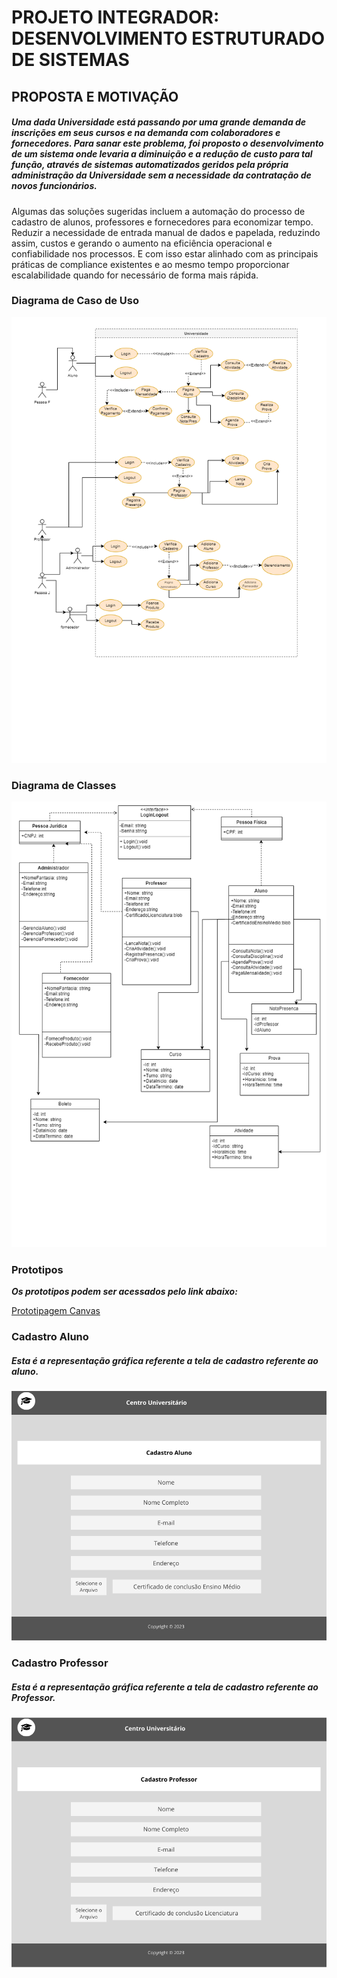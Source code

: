 # PROJETO INTEGRADOR: DESENVOLVIMENTO ESTRUTURADO DE SISTEMAS 

## PROPOSTA E MOTIVAÇÃO
##### Uma dada Universidade está passando por uma grande demanda de inscrições em seus cursos e na demanda com colaboradores e fornecedores. Para sanar este problema, foi proposto o desenvolvimento de um sistema onde levaria a diminuição e a redução de custo para tal função, através  de sistemas automatizados geridos pela própria administração da Universidade sem a necessidade da contratação de novos funcionários.
Algumas das soluções sugeridas incluem a  automação do  processo de cadastro de alunos, professores e fornecedores para economizar tempo. Reduzir a necessidade de entrada manual de dados e papelada, reduzindo assim,  custos e gerando o aumento  na eficiência operacional e  confiabilidade nos processos. E com isso estar alinhado com as principais práticas de compliance existentes e ao mesmo tempo proporcionar escalabilidade quando for necessário de forma mais rápida.

### Diagrama de Caso de Uso

![scrre](/UML/Universidade_Caso_de_Uso.png)


### Diagrama de Classes

![scrre](/UML/Universidade_Classe.png)


### Prototipos 

***Os prototipos podem ser acessados pelo link abaixo:*** <p></p>
[Prototipagem Canvas](https://document-export.canva.com/ftsJU/DAFy3zftsJU/34/preview/0001.png?X-Amz-Algorithm=AWS4-HMAC-SHA256&X-Amz-Credential=AKIAQYCGKMUHWDTJW6UD%2F20231031%2Fus-east-1%2Fs3%2Faws4_request&X-Amz-Date=20231031T122606Z&X-Amz-Expires=46782&X-Amz-Signature=9c608ec784c5ee0903a547745f277aa73a83ca3ef9f1060a5e69f6ccb335ec0f&X-Amz-SignedHeaders=host&response-expires=Wed%2C%2001%20Nov%202023%2001%3A25%3A48%20GMT)



### Cadastro Aluno

##### Esta é a representação gráfica referente a tela de cadastro referente ao aluno.



![scrre](/Prototipos/CadastroAluno.png)


### Cadastro Professor

##### Esta é a representação gráfica referente a tela de cadastro referente ao Professor.



![scrre](/Prototipos/CadastroProfessor.png)
